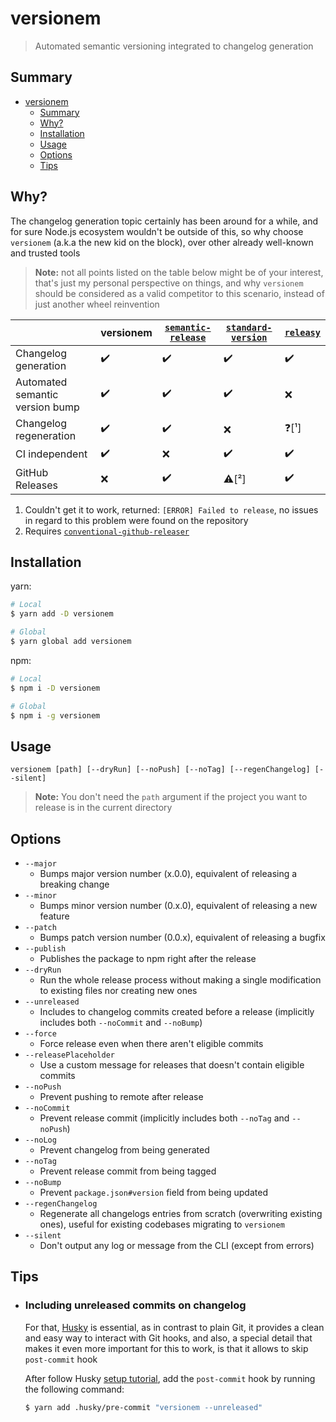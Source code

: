 # versionem

> Automated semantic versioning integrated to changelog generation

## Summary

- [versionem](#versionem)
  - [Summary](#summary)
  - [Why?](#why)
  - [Installation](#installation)
  - [Usage](#usage)
  - [Options](#options)
  - [Tips](#tips)

## Why?

The changelog generation topic certainly has been around for a while, and for sure Node.js ecosystem wouldn't be outside of this, so why choose `versionem` (a.k.a the new kid on the block), over other already well-known and trusted tools

> **Note:** not all points listed on the table below might be of your interest, that's just my personal perspective on things, and why `versionem` should be considered as a valid competitor to this scenario, instead of just another wheel reinvention

|                                 | versionem | [`semantic-release`](https://github.com/semantic-release/semantic-release) | [`standard-version`](https://github.com/conventional-changelog/standard-version) | [`releasy`](https://github.com/vtex/releasy) |
| ------------------------------- | --------- | -------------------------------------------------------------------------- | -------------------------------------------------------------------------------- | -------------------------------------------- |
| Changelog generation            | ✔️         | ✔️                                                                          | ✔️                                                                                | ✔️                                            |
| Automated semantic version bump | ✔️         | ✔️                                                                          | ✔️                                                                                | ❌                                            |
| Changelog regeneration          | ✔️         | ✔️                                                                          | ❌                                                                                | ❓[¹]                                         |
| CI independent                  | ✔️         | ❌                                                                          | ✔️                                                                                | ✔️                                            |
| GitHub Releases                 | ❌         | ✔️                                                                          | ⚠️[²]                                                                             | ✔️                                            |

1. Couldn't get it to work, returned: `[ERROR] Failed to release`, no issues in regard to this problem were found on the repository
2. Requires [`conventional-github-releaser`](https://github.com/conventional-changelog/releaser-tools/tree/master/packages/conventional-github-releaser)

## Installation

yarn:

```bash
# Local
$ yarn add -D versionem

# Global
$ yarn global add versionem
```

npm:

```bash
# Local
$ npm i -D versionem

# Global
$ npm i -g versionem
```

## Usage

```
versionem [path] [--dryRun] [--noPush] [--noTag] [--regenChangelog] [--silent]
```

> **Note:** You don't need the `path` argument if the project you want to release is in the current directory

## Options

- `--major`
  - Bumps major version number (x.0.0), equivalent of releasing a breaking change
- `--minor`
  - Bumps minor version number (0.x.0), equivalent of releasing a new feature
- `--patch`
  - Bumps patch version number (0.0.x), equivalent of releasing a bugfix
- `--publish`
  - Publishes the package to npm right after the release
- `--dryRun`
  - Run the whole release process without making a single modification to existing files nor creating new ones
- `--unreleased`
  - Includes to changelog commits created before a release (implicitly includes both `--noCommit` and `--noBump`)
- `--force`
  - Force release even when there aren't eligible commits
- `--releasePlaceholder`
  - Use a custom message for releases that doesn't contain eligible commits
- `--noPush`
  - Prevent pushing to remote after release
- `--noCommit`
  - Prevent release commit (implicitly includes both `--noTag` and `--noPush`)
- `--noLog`
  - Prevent changelog from being generated
- `--noTag`
  - Prevent release commit from being tagged
- `--noBump`
  - Prevent `package.json#version` field from being updated
- `--regenChangelog`
  - Regenerate all changelogs entries from scratch (overwriting existing ones), useful for existing codebases migrating to `versionem`
- `--silent`
  - Don't output any log or message from the CLI (except from errors)

## Tips

- ### Including unreleased commits on changelog

  For that, [Husky](https://github.com/typicode/husky) is essential, as in contrast to plain Git, it provides a clean and easy way to interact with Git hooks, and also, a special detail that makes it even more important for this to work, is that it allows to skip `post-commit` hook

  After follow Husky [setup tutorial](https://typicode.github.io/husky/#/?id=install), add the `post-commit` hook by running the following command:

  ```bash
  $ yarn add .husky/pre-commit "versionem --unreleased"
  ```
